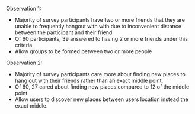 Observation 1:
- Majority of survey participants have two or more friends that they are unable to frequently hangout with with due to inconvenient distance between the participant and their friend
- Of 60 participants, 39 answered to having 2 or more friends under this criteria
- Allow groups to be formed between two or more people
  
Observation 2:
- Majority of survey participants care more about finding new places to hang out with their friends rather than an exact middle point.
- Of 60, 27 cared about finding new places compared to 12 of the middle point.
- Allow users to discover new places between users location instead the exact middle.
